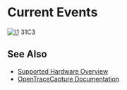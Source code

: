 # Current Events

[![\1](../../assets/hardware/general/\2)](./File:OpenTraceLab_31c3.jpg.html)
[](./File:OpenTraceLab_31c3.jpg.html "Enlarge")
31C3

## See Also
- [Supported Hardware Overview](../supported-hardware.md)
- [OpenTraceCapture Documentation](../../opentracecapture/overview.md)
